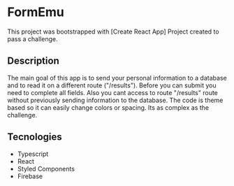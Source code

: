 # FormEmu

This project was bootstrapped with [Create React App] Project created to pass a challenge.

## Description

The main goal of this app is to send your personal information to a database and to read it on a different route ("/results").
  Before you can submit you need to complete all fields. 
  Also you cant access to route "/results" route without previously sending information to the database.
  The code is theme based so it can easily change colors or spacing.
  Its as complex as the challenge.

## Tecnologies

- Typescript
- React
- Styled Components
- Firebase


